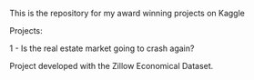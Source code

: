 This is the repository for my award winning projects on Kaggle

Projects:

1 - Is the real estate market going to crash again?

Project developed with the Zillow Economical Dataset.
